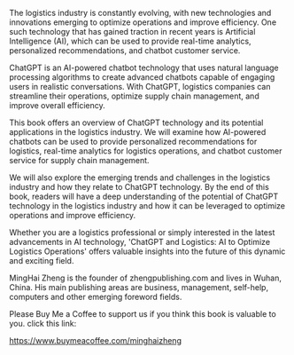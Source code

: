 
The logistics industry is constantly evolving, with new technologies and innovations emerging to optimize operations and improve efficiency. One such technology that has gained traction in recent years is Artificial Intelligence (AI), which can be used to provide real-time analytics, personalized recommendations, and chatbot customer service.

ChatGPT is an AI-powered chatbot technology that uses natural language processing algorithms to create advanced chatbots capable of engaging users in realistic conversations. With ChatGPT, logistics companies can streamline their operations, optimize supply chain management, and improve overall efficiency.

This book offers an overview of ChatGPT technology and its potential applications in the logistics industry. We will examine how AI-powered chatbots can be used to provide personalized recommendations for logistics, real-time analytics for logistics operations, and chatbot customer service for supply chain management.

We will also explore the emerging trends and challenges in the logistics industry and how they relate to ChatGPT technology. By the end of this book, readers will have a deep understanding of the potential of ChatGPT technology in the logistics industry and how it can be leveraged to optimize operations and improve efficiency.

Whether you are a logistics professional or simply interested in the latest advancements in AI technology, 'ChatGPT and Logistics: AI to Optimize Logistics Operations' offers valuable insights into the future of this dynamic and exciting field.

MingHai Zheng is the founder of zhengpublishing.com and lives in Wuhan, China. His main publishing areas are business, management, self-help, computers and other emerging foreword fields.

Please Buy Me a Coffee to support us if you think this book is valuable to you. click this link:

https://www.buymeacoffee.com/minghaizheng
